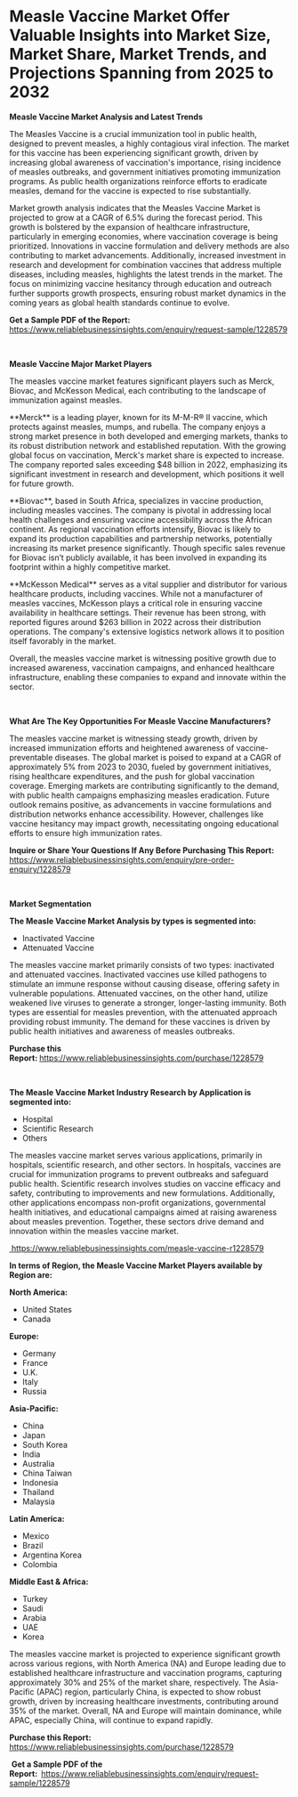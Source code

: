 <p><h1>Measle Vaccine Market Offer Valuable Insights into Market Size, Market Share, Market Trends, and Projections Spanning from 2025 to 2032</h1></p><p><strong>Measle Vaccine Market Analysis and Latest Trends</strong></p>
<p><p>The Measles Vaccine is a crucial immunization tool in public health, designed to prevent measles, a highly contagious viral infection. The market for this vaccine has been experiencing significant growth, driven by increasing global awareness of vaccination's importance, rising incidence of measles outbreaks, and government initiatives promoting immunization programs. As public health organizations reinforce efforts to eradicate measles, demand for the vaccine is expected to rise substantially.</p><p>Market growth analysis indicates that the Measles Vaccine Market is projected to grow at a CAGR of 6.5% during the forecast period. This growth is bolstered by the expansion of healthcare infrastructure, particularly in emerging economies, where vaccination coverage is being prioritized. Innovations in vaccine formulation and delivery methods are also contributing to market advancements. Additionally, increased investment in research and development for combination vaccines that address multiple diseases, including measles, highlights the latest trends in the market. The focus on minimizing vaccine hesitancy through education and outreach further supports growth prospects, ensuring robust market dynamics in the coming years as global health standards continue to evolve.</p></p>
<p><strong>Get a Sample PDF of the Report:&nbsp;</strong> <a href="https://www.reliablebusinessinsights.com/enquiry/request-sample/1228579?utm_campaign=3705&utm_medium=2&utm_source=Github&utm_content=ia&utm_term=19042025&utm_id=measle-vaccine">https://www.reliablebusinessinsights.com/enquiry/request-sample/1228579</a></p>
<p>&nbsp;</p>
<p><strong>Measle Vaccine Major Market Players</strong></p>
<p><p>The measles vaccine market features significant players such as Merck, Biovac, and McKesson Medical, each contributing to the landscape of immunization against measles.</p><p>**Merck** is a leading player, known for its M-M-R® II vaccine, which protects against measles, mumps, and rubella. The company enjoys a strong market presence in both developed and emerging markets, thanks to its robust distribution network and established reputation. With the growing global focus on vaccination, Merck's market share is expected to increase. The company reported sales exceeding $48 billion in 2022, emphasizing its significant investment in research and development, which positions it well for future growth.</p><p>**Biovac**, based in South Africa, specializes in vaccine production, including measles vaccines. The company is pivotal in addressing local health challenges and ensuring vaccine accessibility across the African continent. As regional vaccination efforts intensify, Biovac is likely to expand its production capabilities and partnership networks, potentially increasing its market presence significantly. Though specific sales revenue for Biovac isn’t publicly available, it has been involved in expanding its footprint within a highly competitive market.</p><p>**McKesson Medical** serves as a vital supplier and distributor for various healthcare products, including vaccines. While not a manufacturer of measles vaccines, McKesson plays a critical role in ensuring vaccine availability in healthcare settings. Their revenue has been strong, with reported figures around $263 billion in 2022 across their distribution operations. The company's extensive logistics network allows it to position itself favorably in the market.</p><p>Overall, the measles vaccine market is witnessing positive growth due to increased awareness, vaccination campaigns, and enhanced healthcare infrastructure, enabling these companies to expand and innovate within the sector.</p></p>
<p>&nbsp;</p>
<p><strong>What Are The Key Opportunities For Measle Vaccine Manufacturers?</strong></p>
<p><p>The measles vaccine market is witnessing steady growth, driven by increased immunization efforts and heightened awareness of vaccine-preventable diseases. The global market is poised to expand at a CAGR of approximately 5% from 2023 to 2030, fueled by government initiatives, rising healthcare expenditures, and the push for global vaccination coverage. Emerging markets are contributing significantly to the demand, with public health campaigns emphasizing measles eradication. Future outlook remains positive, as advancements in vaccine formulations and distribution networks enhance accessibility. However, challenges like vaccine hesitancy may impact growth, necessitating ongoing educational efforts to ensure high immunization rates.</p></p>
<p><strong>Inquire or Share Your Questions If Any Before Purchasing This Report:</strong> <a href="https://www.reliablebusinessinsights.com/enquiry/pre-order-enquiry/1228579?utm_campaign=3705&utm_medium=2&utm_source=Github&utm_content=ia&utm_term=19042025&utm_id=measle-vaccine">https://www.reliablebusinessinsights.com/enquiry/pre-order-enquiry/1228579</a></p>
<p>&nbsp;</p>
<p><strong>Market Segmentation</strong></p>
<p><strong>The Measle Vaccine Market Analysis by types is segmented into:</strong></p>
<p><ul><li>Inactivated Vaccine</li><li>Attenuated Vaccine</li></ul></p>
<p><p>The measles vaccine market primarily consists of two types: inactivated and attenuated vaccines. Inactivated vaccines use killed pathogens to stimulate an immune response without causing disease, offering safety in vulnerable populations. Attenuated vaccines, on the other hand, utilize weakened live viruses to generate a stronger, longer-lasting immunity. Both types are essential for measles prevention, with the attenuated approach providing robust immunity. The demand for these vaccines is driven by public health initiatives and awareness of measles outbreaks.</p></p>
<p><strong>Purchase this Report:&nbsp;</strong><a href="https://www.reliablebusinessinsights.com/purchase/1228579?utm_campaign=3705&utm_medium=2&utm_source=Github&utm_content=ia&utm_term=19042025&utm_id=measle-vaccine">https://www.reliablebusinessinsights.com/purchase/1228579</a></p>
<p>&nbsp;</p>
<p><strong>The Measle Vaccine Market Industry Research by Application is segmented into:</strong></p>
<p><ul><li>Hospital</li><li>Scientific Research</li><li>Others</li></ul></p>
<p><p>The measles vaccine market serves various applications, primarily in hospitals, scientific research, and other sectors. In hospitals, vaccines are crucial for immunization programs to prevent outbreaks and safeguard public health. Scientific research involves studies on vaccine efficacy and safety, contributing to improvements and new formulations. Additionally, other applications encompass non-profit organizations, governmental health initiatives, and educational campaigns aimed at raising awareness about measles prevention. Together, these sectors drive demand and innovation within the measles vaccine market.</p></p>
<p><a href="https://www.reliablebusinessinsights.com/measle-vaccine-r1228579?utm_campaign=3705&utm_medium=2&utm_source=Github&utm_content=ia&utm_term=19042025&utm_id=measle-vaccine">&nbsp;https://www.reliablebusinessinsights.com/measle-vaccine-r1228579</a></p>
<p><strong>In terms of Region, the Measle Vaccine Market Players available by Region are:</strong></p>
<p>
    <p> <strong> North America: </strong>
        <ul>
            <li>United States</li>
            <li>Canada</li>
        </ul>
        </p> 
    <p> <strong> Europe: </strong>
        <ul>
            <li>Germany</li>
            <li>France</li>
            <li>U.K.</li>
            <li>Italy</li>
            <li>Russia</li>
        </ul>
        </p> 
    <p> <strong> Asia-Pacific: </strong>
        <ul>
            <li>China</li>
            <li>Japan</li>
            <li>South Korea</li>
            <li>India</li>
            <li>Australia</li>
            <li>China Taiwan</li>
            <li>Indonesia</li>
            <li>Thailand</li>
            <li>Malaysia</li>
        </ul>
        </p> 
    <p> <strong> Latin America: </strong>
        <ul>
            <li>Mexico</li>
            <li>Brazil</li>
            <li>Argentina Korea</li>
            <li>Colombia</li>
        </ul>
        </p> 
    <p> <strong> Middle East & Africa: </strong>
        <ul>
            <li>Turkey</li>
            <li>Saudi</li>
            <li>Arabia</li>
            <li>UAE</li>
            <li>Korea</li>
        </ul>
    </p>
    </p>
<p><p>The measles vaccine market is projected to experience significant growth across various regions, with North America (NA) and Europe leading due to established healthcare infrastructure and vaccination programs, capturing approximately 30% and 25% of the market share, respectively. The Asia-Pacific (APAC) region, particularly China, is expected to show robust growth, driven by increasing healthcare investments, contributing around 35% of the market. Overall, NA and Europe will maintain dominance, while APAC, especially China, will continue to expand rapidly.</p></p>
<p><strong>Purchase this Report: </strong><a href="https://www.reliablebusinessinsights.com/purchase/1228579?utm_campaign=3705&utm_medium=2&utm_source=Github&utm_content=ia&utm_term=19042025&utm_id=measle-vaccine">https://www.reliablebusinessinsights.com/purchase/1228579</a></p>
<p>&nbsp;<strong>Get a Sample PDF of the Report:&nbsp;&nbsp;</strong><a href="https://www.reliablebusinessinsights.com/enquiry/request-sample/1228579?utm_campaign=3705&utm_medium=2&utm_source=Github&utm_content=ia&utm_term=19042025&utm_id=measle-vaccine">https://www.reliablebusinessinsights.com/enquiry/request-sample/1228579</a></p>
<p><strong></strong></p>
<p><p></p><p></p><p></p></p>
